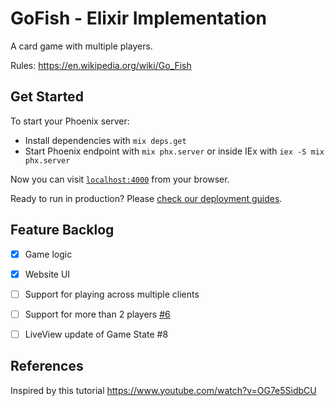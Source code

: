 # GoFish - Elixir Implementation

A card game with multiple players.

Rules:
https://en.wikipedia.org/wiki/Go_Fish

## Get Started

To start your Phoenix server:

  * Install dependencies with `mix deps.get`
  * Start Phoenix endpoint with `mix phx.server` or inside IEx with `iex -S mix phx.server`

Now you can visit [`localhost:4000`](http://localhost:4000) from your browser.

Ready to run in production? Please [check our deployment guides](https://hexdocs.pm/phoenix/deployment.html).


## Feature Backlog

- [x] Game logic
- [x] Website UI
- [ ] Support for playing across multiple clients
- [ ] Support for more than 2 players [#6](https://github.com/simonelnahas/go_fish/issues/6)
- [ ] LiveView update of Game State #8


## References
Inspired by this tutorial https://www.youtube.com/watch?v=OG7e5SidbCU


